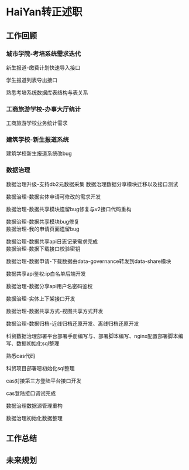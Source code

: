 # HaiYan转正述职
## 工作回顾
### 城市学院-考培系统需求迭代
  
新生报道-缴费计划快速导入接口  
  
学生报道列表导出接口

熟悉考培系统数据库表结构与表关系


### 工商旅游学校-办事大厅统计
工商旅游学校业务统计需求

### 建筑学校-新生报道系统
建筑学校新生报道系统改bug  


### 数据治理
数据治理升级-支持db2元数据采集
数据治理数据分享模块迁移以及接口测试
  
数据治理-数据实体申请可修改的需求开发  
      
数据治理-数据共享模块遗留bug修复与v2接口代码重构

数据治理-数据共享模块bug修复  
数据治理-我的申请页面遗留bug  
  
  
  
  
数据治理-数据共享api日志记录需求完成  
数据治理-数据下载接口校验密钥  
  
数据治理-数据申请-下载数据由data-governance转发到data-share模块  
  
数据共享api鉴权:ip白名单后端开发  
  
  
数据治理-数据分享api用户名密码鉴权 

数据治理-实体上下架接口开发  
  
数据治理-数据共享方式-视图共享方式开发  

  
数据治理-数据归档-近线归档还原开发、离线归档还原开发  
  
科贸数据治理部署平台部署手册编写与、部署脚本编写、nginx配置部署脚本编写、数据初始化sql整理  
  
  
  
熟悉cas代码

科贸项目部署嗯初始化sql整理  
  
cas对接第三方登陆平台接口开发

cas登陆接口调试完成  
  
数据治理数据源管理重构  
  
数据治理初始化数据整理
## 工作总结
## 未来规划

